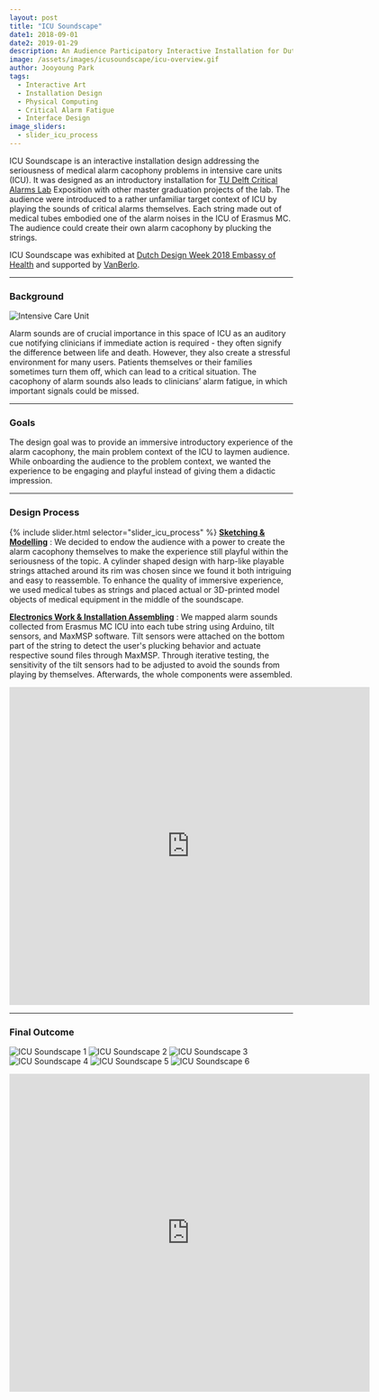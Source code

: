 ```yaml
---
layout: post
title: "ICU Soundscape"
date1: 2018-09-01
date2: 2019-01-29
description: An Audience Participatory Interactive Installation for Dutch Design Week 2018 Embassy of Health Exhibition
image: /assets/images/icusoundscape/icu-overview.gif
author: Jooyoung Park
tags: 
  - Interactive Art
  - Installation Design
  - Physical Computing
  - Critical Alarm Fatigue
  - Interface Design
image_sliders:
  - slider_icu_process
---
```

ICU Soundscape is an interactive installation design addressing the seriousness of medical alarm cacophony problems in intensive care units (ICU). It was designed as an introductory installation for <a href="https://delftdesignlabs.org/criticalalarmslab/" target="_blank">TU Delft Critical Alarms Lab</a> Exposition with other master graduation projects of the lab. The audience were introduced to a rather unfamiliar target context of ICU by playing the sounds of critical alarms themselves. Each string made out of medical tubes embodied one of the alarm noises in the ICU of Erasmus MC. The audience could create their own alarm cacophony by plucking the strings.

ICU Soundscape was exhibited at <a href="https://ddw.nl/en/magazine-archive/181/embassy-of-health" target="_blank">Dutch Design Week 2018 Embassy of Health</a> and supported by <a href="https://vanberloagency.com/" target="_blank">VanBerlo</a>.

<hr/>

### Background
![Intensive Care Unit](/assets/images/icusoundscape/ddw_background.jpg)

Alarm sounds are of crucial importance in this space of ICU as an auditory cue notifying clinicians if immediate action is required - they often signify the difference between life and death. However, they also create a stressful environment for many users. Patients themselves or their families sometimes turn them off, which can lead to a critical situation. The cacophony of alarm sounds also leads to clinicians’ alarm fatigue, in which important signals could be missed.
<hr/>

### Goals

The design goal was to provide an immersive introductory experience of the alarm cacophony, the main problem context of the ICU to laymen audience. While onboarding the audience to the problem context, we wanted the experience to be engaging and playful instead of giving them a didactic impression. 
<hr/>

### Design Process

{% include slider.html selector="slider_icu_process" %}
<ins>**Sketching & Modelling**</ins> : We decided to endow the audience with a power to create the alarm cacophony themselves to make the experience still playful within the seriousness of the topic. A cylinder shaped design with harp-like playable strings attached around its rim was chosen since we found it both intriguing and easy to reassemble. To enhance the quality of immersive experience, we used medical tubes as strings and placed actual or 3D-printed model objects of medical equipment in the middle of the soundscape.

<ins>**Electronics Work & Installation Assembling**</ins> : We mapped alarm sounds collected from Erasmus MC ICU into each tube string using Arduino, tilt sensors, and MaxMSP software. Tilt sensors were attached on the bottom part of the string to detect the user's plucking behavior and actuate respective sound files through MaxMSP. Through iterative testing, the sensitivity of the tilt sensors had to be adjusted to avoid the sounds from playing by themselves. Afterwards, the whole components were assembled. 
<iframe src="https://player.vimeo.com/video/480492221" width="640" height="564" frameborder="0" allow="autoplay; fullscreen" allowfullscreen></iframe>

<hr/>

### Final Outcome
![ICU Soundscape 1](/assets/images/icusoundscape/0final.jpg)
![ICU Soundscape 2](/assets/images/icusoundscape/5-1final.jpg)
![ICU Soundscape 3](/assets/images/icusoundscape/1final.jpg)
![ICU Soundscape 4](/assets/images/icusoundscape/3final.jpg)
![ICU Soundscape 5](/assets/images/icusoundscape/4final.jpg)
![ICU Soundscape 6](/assets/images/icusoundscape/6detailshots.jpg)
<iframe src="https://player.vimeo.com/video/341329007" width="640" height="564" frameborder="0" allow="autoplay; fullscreen" allowfullscreen></iframe>